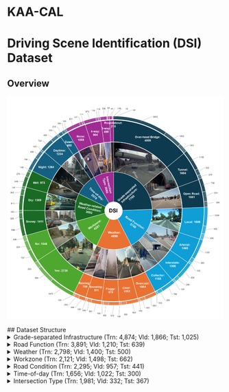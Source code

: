 # KAA-CAL
# Driving Scene Identification (DSI) Dataset
## Overview
<p align="center">
  <img src="pic/DSI-1.png" alt="DSI Overview" width="600" />
</p>
## Dataset Structure

<details>
<summary>Grade-separated Infrastructure (Trn: 4,874; Vld: 1,866; Tst: 1,025)</summary>

| Class             | Trn   | Vld   | Tst |
|-------------------|-------|-------|-----|
| Over-head Bridge  | 3,000 | 1,000 | 500 |
| Tunnel            | 1,136 | 332   | 216 |
| Open Road         | 738   | 534   | 309 |

</details>

<details>
<summary>Road Function (Trn: 3,891; Vld: 1,210; Tst: 639)</summary>

| Class        | Trn   | Vld  | Tst |
|--------------|-------|------|-----|
| Local        | 1,038 | 432  | 339 |
| Arterial     | 1,105 | 260  | 100 |
| Interstate   | 950   | 258  | 100 |
| Collector    | 798   | 260  | 100 |

</details>

<details>
<summary>Weather (Trn: 2,798; Vld: 1,400; Tst: 500)</summary>

| Class    | Trn   | Vld  | Tst |
|----------|-------|------|-----|
| Overcast | 654   | 300  | 100 |
| Clear    | 653   | 300  | 100 |
| Foggy    | 572   | 300  | 100 |
| Snowing  | 561   | 250  | 100 |
| Raining  | 358   | 250  | 100 |

</details>

<details>
<summary>Workzone (Trn: 2,121; Vld: 1,498; Tst: 662)</summary>

| Class | Trn   | Vld  | Tst |
|-------|-------|------|-----|
| Yes   | 1,418 | 964  | 353 |
| No    | 703   | 534  | 309 |

</details>

<details>
<summary>Road Condition (Trn: 2,295; Vld: 957; Tst: 441)</summary>

| Class | Trn   | Vld  | Tst |
|-------|-------|------|-----|
| Snowy | 938   | 325  | 150 |
| Dry   | 811   | 353  | 145 |
| Wet   | 548   | 279  | 146 |

</details>

<details>
<summary>Time-of-day (Trn: 1,656; Vld: 1,022; Tst: 300)</summary>

| Class     | Trn   | Vld  | Tst |
|-----------|-------|------|-----|
| Night     | 708   | 485  | 100 |
| Daytime   | 734   | 400  | 100 |
| Dawn/Dusk | 216   | 164  | 100 |

</details>

<details>
<summary>Intersection Type (Trn: 1,981; Vld: 332; Tst: 367)</summary>

| Class       | Trn   | Vld  | Tst |
|-------------|-------|------|-----|
| None        | 801   | 147  | 111 |
| 4-way       | 673   | 116  | 115 |
| 3-way       | 358   | 50   | 91  |
| Roundabout  | 149   | 19   | 50  |

</details>

